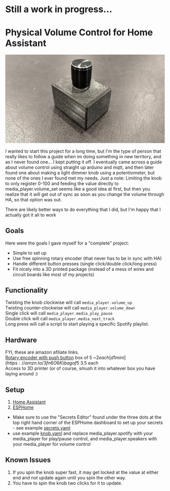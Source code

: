 # Still a work in progress...
# Physical Volume Control for Home Assistant
![knob](https://github.com/adamaze/esphome_volume_knob/blob/master/knob.jpg)

I wanted to start this project for a long time, but I'm the type of person that really likes to follow a guide when im doing something in new territory, and as I never found one... I kept putting it off. I eventually came across a guide about volume control using straight up arduino and mqtt, and then later found one about making a light dimmer knob using a potentiometer, but none of the ones I ever found met my needs. Just a note: Limiting the knob to only register 0-100 and feeding the value directly to media_player.volume_set seems like a good idea at first, but then you realize that it will get out of sync as soon as you change the volume through HA, so that option was out.

There are likely better ways to do everything that I did, but I'm happy that I actually got it all to work

## Goals
Here were the goals I gave myself for a "complete" project:  
* Simple to set up
* Use free spinning rotary encoder (that never has to be in sync with HA)
* Handle different button presses (single click/double click/long press)
* Fit nicely into a 3D printed package (instead of a mess of wires and circuit boards like most of my projects)

## Functionality
Twisting the knob clockwise will call `media_player.volume_up`  
Twisting counter-clockwise will call `media_player.volume_down`  
Single click will call `media_player.media_play_pause`  
Double click will call `media_player.media_next_track`  
Long press will call a script to start playing a specific Spotify playlist.

## Hardware
FYI, these are amazon afiliate links.  
[Rotary encoder with push button](https://amzn.to/2xGrBkF) box of 5 ~$2   each  
[d1 mini](https://amzn.to/3fn6O6K) bag of 5 ~$3.5 each  
Access to 3D printer (or of course, smush it into whatever box you have laying around :)  


## Setup
1. [Home Assistant](https://www.home-assistant.io/hassio/installation/)  
2. [ESPHome](https://esphome.io/guides/getting_started_hassio.html)  
  * Make sure to use the "Secrets Editor" found under the three dots at the top right hand corner of the ESPHome dashboard to set up your secrets - see example [secrets.yaml](https://github.com/adamaze/esphome_volume_knob/blob/master/secrets.yaml)  
  * use example [knob.yaml](https://github.com/adamaze/esphome_volume_knob/blob/master/knob.yaml) and replace media_player.spotify with your media_player for play/pause control, and media_player.speakers with your media_player for volume control  

## Known Issues
1. If you spin the knob super fast, it may get locked at the value at either end and not update again until you spin the other way.  
2. You have to spin the knob two clicks for it to update.
